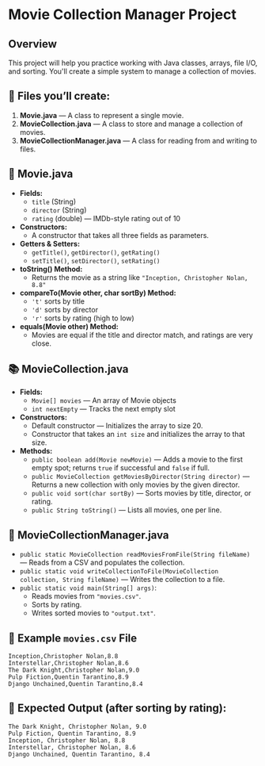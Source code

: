 # Movie Collection Manager Project

## Overview
This project will help you practice working with Java classes, arrays, file I/O, and sorting. You'll create a simple system to manage a collection of movies.

## 📝 Files you’ll create:
1. **Movie.java** — A class to represent a single movie.
2. **MovieCollection.java** — A class to store and manage a collection of movies.
3. **MovieCollectionManager.java** — A class for reading from and writing to files.

## 📄 Movie.java
- **Fields:**
  - `title` (String)
  - `director` (String)
  - `rating` (double) — IMDb-style rating out of 10
- **Constructors:**
  - A constructor that takes all three fields as parameters.
- **Getters & Setters:**
  - `getTitle()`, `getDirector()`, `getRating()`
  - `setTitle()`, `setDirector()`, `setRating()`
- **toString() Method:**
  - Returns the movie as a string like `"Inception, Christopher Nolan, 8.8"`
- **compareTo(Movie other, char sortBy) Method:**
  - `'t'` sorts by title
  - `'d'` sorts by director
  - `'r'` sorts by rating (high to low)
- **equals(Movie other) Method:**
  - Movies are equal if the title and director match, and ratings are very close.

## 📚 MovieCollection.java
- **Fields:**
  - `Movie[] movies` — An array of Movie objects
  - `int nextEmpty` — Tracks the next empty slot
- **Constructors:**
  - Default constructor — Initializes the array to size 20.
  - Constructor that takes an `int size` and initializes the array to that size.
- **Methods:**
  - `public boolean add(Movie newMovie)` — Adds a movie to the first empty spot; returns `true` if successful and `false` if full.
  - `public MovieCollection getMoviesByDirector(String director)` — Returns a new collection with only movies by the given director.
  - `public void sort(char sortBy)` — Sorts movies by title, director, or rating.
  - `public String toString()` — Lists all movies, one per line.

## 📂 MovieCollectionManager.java
- `public static MovieCollection readMoviesFromFile(String fileName)` — Reads from a CSV and populates the collection.
- `public static void writeCollectionToFile(MovieCollection collection, String fileName)` — Writes the collection to a file.
- `public static void main(String[] args)`:
  - Reads movies from `"movies.csv"`.
  - Sorts by rating.
  - Writes sorted movies to `"output.txt"`.

## 🎥 Example `movies.csv` File
```
Inception,Christopher Nolan,8.8
Interstellar,Christopher Nolan,8.6
The Dark Knight,Christopher Nolan,9.0
Pulp Fiction,Quentin Tarantino,8.9
Django Unchained,Quentin Tarantino,8.4
```

## 📝 Expected Output (after sorting by rating):
```
The Dark Knight, Christopher Nolan, 9.0
Pulp Fiction, Quentin Tarantino, 8.9
Inception, Christopher Nolan, 8.8
Interstellar, Christopher Nolan, 8.6
Django Unchained, Quentin Tarantino, 8.4
```

